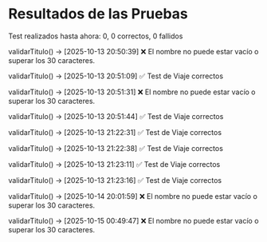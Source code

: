 # Resultados de las Pruebas

Test realizados hasta ahora: 0, 0 correctos, 0 fallidos





validarTitulo() -> [2025-10-13 20:50:39] ❌ El nombre no puede estar vacío o superar los 30 caracteres.

validarTitulo() -> [2025-10-13 20:51:09] ✅ Test de Viaje correctos

validarTitulo() -> [2025-10-13 20:51:31] ❌ El nombre no puede estar vacío o superar los 30 caracteres.

validarTitulo() -> [2025-10-13 20:51:44] ✅ Test de Viaje correctos

validarTitulo() -> [2025-10-13 21:22:31] ✅ Test de Viaje correctos

validarTitulo() -> [2025-10-13 21:22:38] ✅ Test de Viaje correctos

validarTitulo() -> [2025-10-13 21:23:11] ✅ Test de Viaje correctos

validarTitulo() -> [2025-10-13 21:23:16] ✅ Test de Viaje correctos

validarTitulo() -> [2025-10-14 20:01:59] ❌ El nombre no puede estar vacío o superar los 30 caracteres.

validarTitulo() -> [2025-10-15 00:49:47] ❌ El nombre no puede estar vacío o superar los 30 caracteres.
